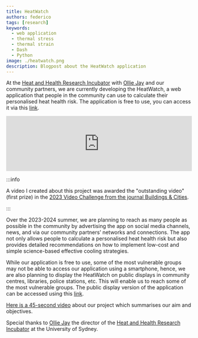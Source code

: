 ```yaml
---
title: HeatWatch
authors: federico
tags: [research]
keywords: 
  - web application
  - thermal stress
  - thermal strain
  - Dash
  - Python
image: ./heatwatch.png
description: Blogpost about the HeatWatch application
---
```


At the [Heat and Health Research Incubator](https://www.sydney.edu.au/medicine-health/our-research/research-centres/heat-and-health-research-incubator.html) with [Ollie Jay](https://www.linkedin.com/in/ollie-jay-793a1b11/) and our community partners, we are currently developing the HeatWatch, a web application that people in the community can use to calculate their personalised heat health risk. 
The application is free to use, you can access it via this [link](https://heatwatch.sydney.edu.au/). 

<iframe width="100%" class="youtube-video" src="https://www.youtube.com/embed/liyCFwcNpGY?si=CRSA64bU9x4SGbdY" title="YouTube video player" frameborder="0" allow="accelerometer; autoplay; clipboard-write; encrypted-media; gyroscope; picture-in-picture; web-share" allowfullscreen></iframe>

<!--truncate-->

:::info

A video I created about this project was awarded the "outstanding video" (first prize) in the [2023 Video Challenge from the journal Buildings & Cities](https://www.buildingsandcities.org/video-challenge/gallery-2023.html).

[//]: # (You can read more about the award on this [blog post]&#40;../2023-11-22-video-challenge/index.md&#41;.)

:::

Over the 2023-2024 summer, we are planning to reach as many people as possible in the community by advertising the app on social media channels, news, and via our community partners’ networks and connections. The app not only allows people to calculate a personalised heat health risk but also provides detailed recommendations on how to implement low-cost and simple science-based effective cooling strategies.

While our application is free to use, some of the most vulnerable groups may not be able to access our application using a smartphone, hence, we are also planning to display the HeatWatch on public displays in community centres, libraries, police stations, etc. This will enable us to reach some of the most vulnerable groups. The public display version of the application can be accessed using this [link](https://heatwatch.sydney.edu.au/display).

[Here is a 45-second video](https://youtu.be/liyCFwcNpGY) about our project which summarises our aim and objectives.

Special thanks to [Ollie Jay](https://www.linkedin.com/in/ollie-jay-793a1b11/) the director of the [Heat and Health Research Incubator](https://www.sydney.edu.au/medicine-health/our-research/research-centres/heat-and-health-research-incubator.html) at the University of Sydney.